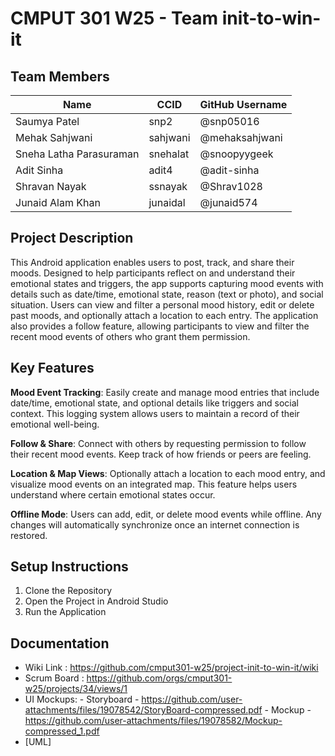 # CMPUT 301 W25 - Team init-to-win-it

## Team Members

| Name                               | CCID    | GitHub Username   |
| ---------------------------------- | ------- | ----------------- |
| Saumya Patel                       | snp2    | @snp05016         |
| Mehak Sahjwani                     | sahjwani| @mehaksahjwani    |
| Sneha Latha Parasuraman            | snehalat| @snoopyygeek      |
| Adit Sinha                         | adit4   | @adit-sinha       |
| Shravan Nayak                      | ssnayak | @Shrav1028        |
| Junaid Alam Khan                   | junaidal| @junaid574        |

## Project Description

This Android application enables users to post, track, and share their moods. Designed to help participants reflect on and understand their emotional states and triggers, the app supports capturing mood events with details such as date/time, emotional state, reason (text or photo), and social situation. Users can view and filter a personal mood history, edit or delete past moods, and optionally attach a location to each entry. The application also provides a follow feature, allowing participants to view and filter the recent mood events of others who grant them permission. 

## Key Features

**Mood Event Tracking**: Easily create and manage mood entries that include date/time, emotional state, and optional details like triggers and social context. This logging system allows users to maintain a record of their emotional well-being.

**Follow & Share**: Connect with others by requesting permission to follow their recent mood events. Keep track of how friends or peers are feeling. 

**Location & Map Views**: Optionally attach a location to each mood entry, and visualize mood events on an integrated map. This feature helps users understand where certain emotional states occur.

**Offline Mode**: Users can add, edit, or delete mood events while offline. Any changes will automatically synchronize once an internet connection is restored.

## Setup Instructions

1. Clone the Repository
2. Open the Project in Android Studio
3. Run the Application

## Documentation

- Wiki Link : https://github.com/cmput301-w25/project-init-to-win-it/wiki
- Scrum Board : https://github.com/orgs/cmput301-w25/projects/34/views/1
- UI Mockups:
        - Storyboard - https://github.com/user-attachments/files/19078542/StoryBoard-compressed.pdf
        - Mockup - https://github.com/user-attachments/files/19078582/Mockup-compressed_1.pdf
- [UML]
